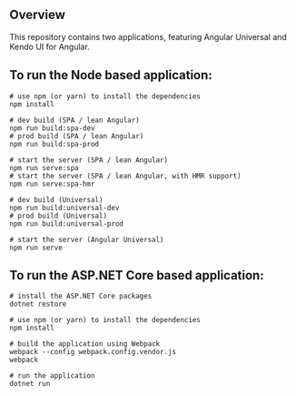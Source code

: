 ## Overview

This repository contains two applications, featuring Angular Universal and Kendo UI for Angular.

## To run the Node based application:

```
# use npm (or yarn) to install the dependencies
npm install

# dev build (SPA / lean Angular)
npm run build:spa-dev
# prod build (SPA / lean Angular)
npm run build:spa-prod

# start the server (SPA / lean Angular)
npm run serve:spa
# start the server (SPA / lean Angular, with HMR support)
npm run serve:spa-hmr

# dev build (Universal)
npm run build:universal-dev
# prod build (Universal)
npm run build:universal-prod

# start the server (Angular Universal)
npm run serve
```

## To run the ASP.NET Core based application:

```
# install the ASP.NET Core packages
dotnet restore

# use npm (or yarn) to install the dependencies
npm install

# build the application using Webpack
webpack --config webpack.config.vendor.js
webpack

# run the application
dotnet run
```